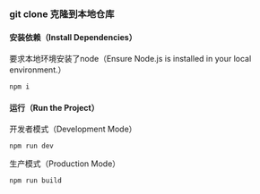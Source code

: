 ### git clone 克隆到本地仓库

#### 安装依赖（Install Dependencies）

要求本地环境安装了node（Ensure Node.js is installed in your local environment.）

```
npm i
```

#### 运行（Run the Project）

开发者模式（Development Mode）

```
npm run dev
```

生产模式（Production Mode）

```
npm run build
```

